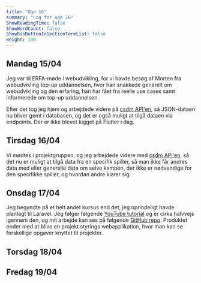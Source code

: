 ```yaml
---
title: "Uge 16"
summary: "Log for uge 16"
ShowReadingTime: false
ShowWordCount: false
ShowRssButtonInSectionTermList: false
weight: 100
---
```


## Mandag 15/04

Jeg var til ERFA-møde i webudvikling, for vi havde besøg af Morten fra webudvikling top-up uddannelsen,
hvor han snakkede generelt om webudvikling og den erfaring, han har fået fra reelle use cases samt informerede om top-up uddannelsen.

Efter det tog jeg hjem og arbejdede videre på [csdm API'en](https://github.com/OguzHooz/csdmAPI), så JSON-dataen nu bliver gemt i databasen, og det er også muligt at tilgå dataen via endpoints.
Der er ikke blevet kigget på Flutter i dag.

## Tirsdag 16/04

Vi mødtes i projektgruppen, og jeg arbejdede videre med [csdm API'en](https://github.com/OguzHooz/csdmAPI), så det nu er muligt at tilgå data fra en specifik spiller,
så man ikke får andres data med eller generelle data om selve kampen, der ikke er nødvendige for den specifikke spiller, og hvordan andre klarer sig.

## Onsdag 17/04

Jeg begyndte på et helt andet kursus end det, jeg oprindeligt havde planlagt til Laravel.
Jeg følger følgende [YouTube tutorial](https://www.youtube.com/watch?v=VrQRa-afCAk) og er cirka halvvejs igennem den, og mit arbejde kan ses på følgende [GitHub repo](https://github.com/OguzHooz/laravel-pm-spa).
Produktet ender med at blive en projekt styrings webapplikation, hvor man kan se forskellige opgaver knyttet til projekter.

## Torsdag 18/04



## Fredag 19/04

